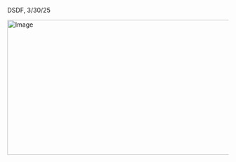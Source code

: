DSDF, 3/30/25

<img width="652" height="308" alt="Image" src="https://github.com/user-attachments/assets/73fdc9cb-5e56-4721-ad1a-2d6398cfd337" />


